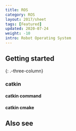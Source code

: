 ```yaml
---
title: ROS
category: ROS
layout: 2017/sheet
tags: [Featured]
updated: 2020-07-24
weight: -10
intro: Robot Operating System
---
```


Getting started
---------------
{: .-three-column}

### catkin
#### catkin command

<!-- | Shortcut     | Description               |
| ---          | ---                       |
| `b` _/_ `w`  | Previous/next word        |
| `ge` _/_ `e` | Previous/next end of word |
{: .-shortcuts} -->

#### catkin cmake

<!-- | Shortcut     | Description                        |
| ---          | ---                                |
| `0` _(zero)_ | Start of line                      |
| `^`          | Start of line _(after whitespace)_ |
| `$`          | End of line                        |
{: .-shortcuts} -->

Also see
--------

<!-- - [Vim cheatsheet](https://vim.rtorr.com/) _(vim.rotrr.com)_
- [Vim documentation](http://vimdoc.sourceforge.net/htmldoc/) _(vimdoc.sourceforge.net)_
- [Interactive Vim tutorial](http://openvim.com/) _(openvim.com)_ -->
